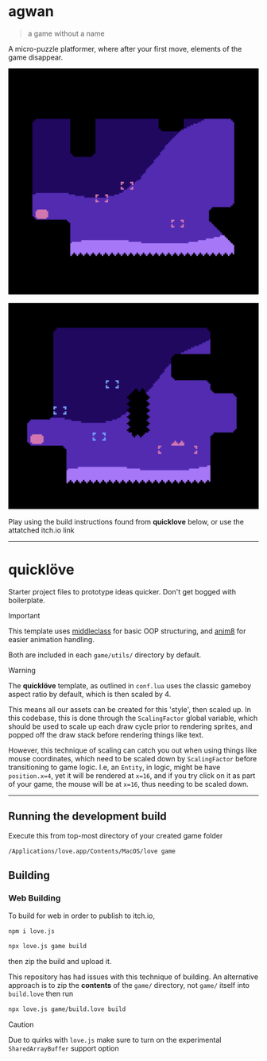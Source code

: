 # agwan

> a game without a name

A micro-puzzle platformer, where after your first move, elements of the game disappear.

![level 3](ext/level3example.png)


![level 5](ext/level5example.png)

Play using the build instructions found from **quicklove** below, or use the attatched itch.io link

---

# quicklöve 

Starter project files to prototype ideas quicker. 
Don't get bogged with boilerplate.

> [!IMPORTANT]
> This template uses [middleclass](https://github.com/kikito/middleclass?tab=readme-ov-file) for basic OOP structuring, and [anim8](https://github.com/kikito/anim8/tree/master) for easier animation handling.
>
> Both are included in each `game/utils/` directory by default.

> [!WARNING]
> The **quicklöve** template, as outlined in `conf.lua` uses the classic gameboy aspect ratio by default, which is then scaled by 4.
>
> This means all our assets can be created for this 'style', then scaled up. In this codebase, this is done through the `ScalingFactor` global variable, which should be used to scale up each draw cycle prior to rendering sprites, and popped off the draw stack before rendering things like text.
>
> However, this technique of scaling can catch you out when using things like mouse coordinates, which need to be scaled down by `ScalingFactor` before transitioning to game logic.
> I.e, an `Entity`, in logic, might be have `position.x=4`, yet it will be rendered at `x=16`, and if you try click on it as part of your game, the mouse will be at `x=16`, thus needing to be scaled down.

---

## Running the development build

Execute this from top-most directory of your created game folder

```
/Applications/love.app/Contents/MacOS/love game
```

## Building

### Web Building

To build for web in order to publish to itch.io,

```bash
npm i love.js
```

```bash
npx love.js game build
```

then zip the build and upload it.

This repository has had issues with this technique of building. An alternative approach is to zip the **contents** of the `game/` directory, not `game/` itself into `build.love` then run

```bash
npx love.js game/build.love build
```

>[!CAUTION]
> Due to quirks with `love.js` make sure to turn on the experimental `SharedArrayBuffer` support option
